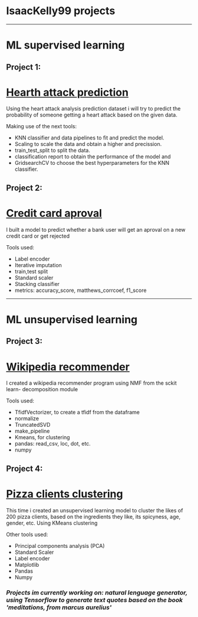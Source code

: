 # IsaacKelly99 projects 

---

# ML supervised learning
## Project 1:
# [Hearth attack prediction](https://github.com/IsaacKelly99/IKR/blob/master/Heart_attack_analysis.ipynb)
  Using the heart attack analysis prediction dataset i will try to predict the probability of someone getting a heart attack based on the given data.
  
  Making use of the next tools:
  * KNN classifier and data pipelines to fit and predict the model.
  * Scaling to scale the data and obtain a higher and precission.
  * train_test_split to split the data.
  * classification report to obtain the performance of the model
  and
  * GridsearchCV to choose the best hyperparameters for the KNN classifier.

## Project 2:
# [Credit card aproval](https://github.com/IsaacKelly99/IKR/blob/master/Credit_card_aproval.ipynb)
  I built a model to predict whether a bank user will get an aproval on a new credit card or get rejected

  Tools used:
  * Label encoder
  * Iterative imputation
  * train,test split
  * Standard scaler
  * Stacking classifier
  * metrics: accuracy_score, matthews_corrcoef, f1_score
 
---

# ML unsupervised learning
## Project 3:
# [Wikipedia recommender](https://github.com/IsaacKelly99/IKR/blob/master/wikipedia_recomendations.ipynb)
  I created a wikipedia recommender program using NMF from the sckit learn- decomposition module

  Tools used:
  * TfidfVectorizer, to create a tfidf from the dataframe
  * normalize
  * TruncatedSVD
  * make_pipeline
  * Kmeans, for clustering
  * pandas: read_csv, loc, dot, etc.
  * numpy

## Project 4:
# [Pizza clients clustering](https://github.com/IsaacKelly99/IKR/blob/master/Pizza_clustering_and_recomendations.ipynb)
  This time i created an unsupervised learning model to cluster the likes of 200 pizza clients, based on the ingredients they like, its spicyness, age, gender, etc. Using KMeans   clustering

  Other tools used:
  *  Principal components analysis (PCA)
  *  Standard Scaler
  *  Label encoder
  *  Matplotlib
  *  Pandas
  *  Numpy

### *Projects im currently working on: natural lenguage generator, using Tensorflow to generate text quotes based on the book 'meditations, from marcus aurelius'*

